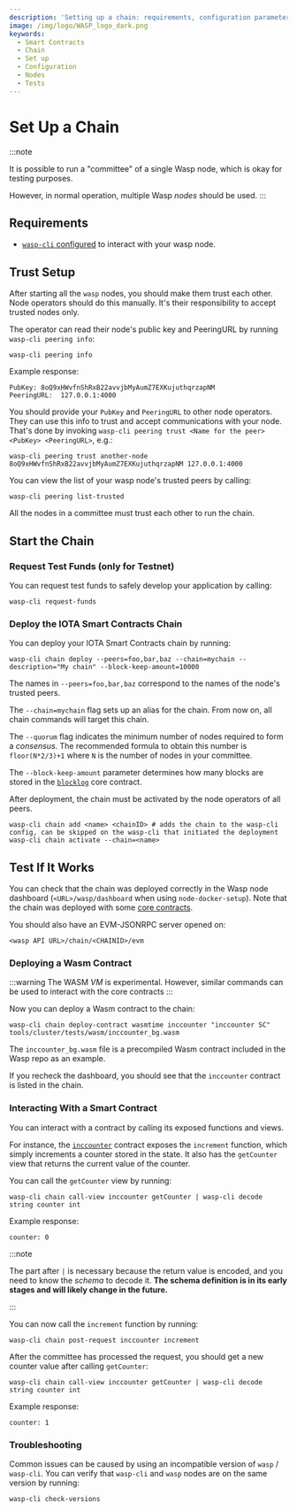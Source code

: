 ```yaml
---
description: 'Setting up a chain: requirements, configuration parameters, validators, and tests.'
image: /img/logo/WASP_logo_dark.png
keywords:
  - Smart Contracts
  - Chain
  - Set up
  - Configuration
  - Nodes
  - Tests
---
```


# Set Up a Chain

:::note

It is possible to run a "committee" of a single Wasp node, which is okay for testing purposes.

However, in normal operation, multiple Wasp _nodes_ should be used.
:::

## Requirements

- [`wasp-cli` configured](wasp-cli.md) to interact with your wasp node.

## Trust Setup

After starting all the `wasp` nodes, you should make them trust each other. Node operators should do this manually. It's
their responsibility to accept trusted nodes only.

The operator can read their node's public key and PeeringURL by running `wasp-cli peering info`:

```shell
wasp-cli peering info
```

Example response:

```log
PubKey: 8oQ9xHWvfnShRxB22avvjbMyAumZ7EXKujuthqrzapNM
PeeringURL:  127.0.0.1:4000
```

You should provide your `PubKey` and `PeeringURL` to other node operators.
They can use this info to trust and accept communications with your node.
That's done by invoking `wasp-cli peering trust <Name for the peer> <PubKey> <PeeringURL>`, e.g.:

```shell
wasp-cli peering trust another-node 8oQ9xHWvfnShRxB22avvjbMyAumZ7EXKujuthqrzapNM 127.0.0.1:4000
```

You can view the list of your wasp node's trusted peers by calling:

```shell
wasp-cli peering list-trusted
```

All the nodes in a committee must trust each other to run the chain.

## Start the Chain

### Request Test Funds (only for Testnet)

You can request test funds to safely develop your application by calling:

```shell
wasp-cli request-funds
```

### Deploy the IOTA Smart Contracts Chain

You can deploy your IOTA Smart Contracts chain by running:

```shell
wasp-cli chain deploy --peers=foo,bar,baz --chain=mychain --description="My chain" --block-keep-amount=10000
```

The names in `--peers=foo,bar,baz` correspond to the names of the node's trusted peers.

The `--chain=mychain` flag sets up an alias for the chain.
From now on, all chain commands will target this chain.

The `--quorum` flag indicates the minimum number of nodes required to form a _consensus_.
The recommended formula to obtain this number is `floor(N*2/3)+1` where `N` is the number of nodes in your committee.

The `--block-keep-amount` parameter determines how many blocks are stored in the [`blocklog`](/wasp-wasm/reference/core-contracts/blocklog) core contract.

After deployment, the chain must be activated by the node operators of all peers.

```shell
wasp-cli chain add <name> <chainID> # adds the chain to the wasp-cli config, can be skipped on the wasp-cli that initiated the deployment
wasp-cli chain activate --chain=<name>
```

## Test If It Works

You can check that the chain was deployed correctly in the Wasp node dashboard (`<URL>/wasp/dashboard` when using `node-docker-setup`).
Note that the chain was deployed with some [core contracts](/wasp-wasm/reference/core-contracts/overview).

You should also have an EVM-JSONRPC server opened on:

```info
<wasp API URL>/chain/<CHAINID>/evm
```

### Deploying a Wasm Contract

:::warning
The WASM _VM_ is experimental. However, similar commands can be used to interact with the core contracts
:::

Now you can deploy a Wasm contract to the chain:

```shell
wasp-cli chain deploy-contract wasmtime inccounter "inccounter SC" tools/cluster/tests/wasm/inccounter_bg.wasm
```

The `inccounter_bg.wasm` file is a precompiled Wasm contract included in the Wasp repo as an example.

If you recheck the dashboard, you should see that the `inccounter` contract is listed in the chain.

### Interacting With a Smart Contract

You can interact with a contract by calling its exposed functions and views.

For instance, the [`inccounter`](https://github.com/iotaledger/wasp/tree/master/contracts/wasm/inccounter/src) contract
exposes the `increment` function, which simply increments a counter stored in the state. It also has the `getCounter`
view that returns the current value of the counter.

You can call the `getCounter` view by running:

```shell
wasp-cli chain call-view inccounter getCounter | wasp-cli decode string counter int
```

Example response:

```log
counter: 0
```

:::note

The part after `|` is necessary because the return value is encoded, and you need to know the _schema_ to
decode it. **The schema definition is in its early stages and will likely change in the future.**

:::

You can now call the `increment` function by running:

```shell
wasp-cli chain post-request inccounter increment
```

After the committee has processed the request, you should get a new
counter value after calling `getCounter`:

```shell
wasp-cli chain call-view inccounter getCounter | wasp-cli decode string counter int
```

Example response:

```log
counter: 1
```

### Troubleshooting

Common issues can be caused by using an incompatible version of `wasp` / `wasp-cli`.
You can verify that `wasp-cli` and `wasp` nodes are on the same version by running:

```shell
wasp-cli check-versions
```
